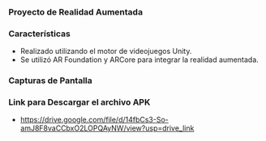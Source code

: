 ### Proyecto de Realidad Aumentada

### Características

- Realizado utilizando el motor de videojuegos Unity.
- Se utilizó AR Foundation y ARCore para integrar la realidad aumentada.

### Capturas de Pantalla

### Link para Descargar el archivo APK
- https://drive.google.com/file/d/14fbCs3-So-amJ8F8vaCCbxO2LOPQAyNW/view?usp=drive_link
